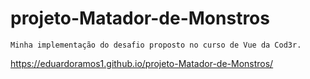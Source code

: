 # projeto-Matador-de-Monstros

```
Minha implementação do desafio proposto no curso de Vue da Cod3r.
```
https://eduardoramos1.github.io/projeto-Matador-de-Monstros/
